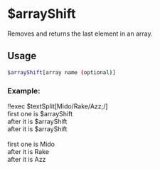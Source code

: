 # $arrayShift

Removes and returns the last element in an array.

## Usage

```bash
$arrayShift[array name (optional)]
```

### Example:
<discord-messages>
          <discord-message :bot="false" role-color="#ffcc9a" author="Member">
        !!exec $textSplit[Mido/Rake/Azz;/]<br>first one is $arrayShift<br>after it is $arrayShift<br>after it is $arrayShift<br><br>
          </discord-message>
          <discord-message :bot="true" role-color="#0099ff" author="Custom Command" avatar="https://media.discordapp.net/avatars/725721249652670555/781224f90c3b841ba5b40678e032f74a.webp">
        first one is Mido<br>after it is Rake<br>after it is Azz
        </discord-message>
</discord-messages>